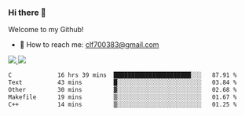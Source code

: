 ### Hi there 👋

<!--
**clingfei/clingfei** is a ✨ _special_ ✨ repository because its `README.md` (this file) appears on your GitHub profile.

Here are some ideas to get you started:

- 🔭 I’m currently working on ...
- 🌱 I’m currently learning ...
- 👯 I’m looking to collaborate on ...
- 🤔 I’m looking for help with ...
- 💬 Ask me about ...
- 📫 How to reach me: ...
- 😄 Pronouns: ...
- ⚡ Fun fact: ...
-->
Welcome to my Github!
- 📧 How to reach me: clf700383@gmail.com

<a href="https://github.com/anuraghazra/github-readme-stats">
  <img src="https://github-readme-stats.vercel.app/api?username=clingfei&count_private=true&show_icons=true&include_all_commits=true&line_height=21&hide_border=true&repo=github-readme-stats" />
</a>
<a href="https://github.com/anuraghazra/convoychat">
  <img src="https://github-readme-stats.vercel.app/api/top-langs/?username=clingfei&hide=Tcl,Perl,Makefile,CSS,HTML,Yacc,Lex,Verilog&langs_count=6&layout=compact&hide_border=true&repo=convoychat" />
</a>

<!--START_SECTION:waka-->

```txt
C             16 hrs 39 mins  ██████████████████████░░░   87.91 %
Text          43 mins         █░░░░░░░░░░░░░░░░░░░░░░░░   03.84 %
Other         30 mins         ▓░░░░░░░░░░░░░░░░░░░░░░░░   02.68 %
Makefile      19 mins         ▒░░░░░░░░░░░░░░░░░░░░░░░░   01.67 %
C++           14 mins         ▒░░░░░░░░░░░░░░░░░░░░░░░░   01.25 %
```

<!--END_SECTION:waka-->
